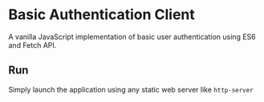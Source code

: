 # Basic Authentication Client 

A vanilla JavaScript implementation of basic user authentication using ES6 and Fetch API.

## Run

Simply launch the application using any static web server like `http-server`
